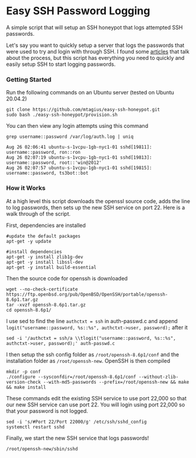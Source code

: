 # Easy SSH Password Logging
A simple script that will setup an SSH honeypot that logs attempted SSH passwords.

Let's say you want to quickly setup a server that logs the passwords that were used to try and login with through SSH. I found some [articles](https://hackernoon.com/how-ive-captured-all-passwords-trying-to-ssh-into-my-server-d26a2a6263ec) that talk about the process, but this script has everything you need to quickly and easily setup SSH to start logging passwords.

### Getting Started
Run the following commands on an Ubuntu server (tested on Ubuntu 20.04.2)
```
git clone https://github.com/mtagius/easy-ssh-honeypot.git
sudo bash ./easy-ssh-honeypot/provision.sh
```

You can then view any login attempts using this command 

`grep username::password /var/log/auth.log | uniq`
```
Aug 26 02:06:41 ubuntu-s-1vcpu-1gb-nyc1-01 sshd[19811]: username::password, ron::ron
Aug 26 02:07:19 ubuntu-s-1vcpu-1gb-nyc1-01 sshd[19813]: username::password, root::'win@2012'  
Aug 26 02:07:57 ubuntu-s-1vcpu-1gb-nyc1-01 sshd[19815]: username::password, ts3bot::bot
```

### How it Works
At a high level this script downloads the openssl source code, adds the line to log passwords, then sets up the new SSH service on port 22. Here is a walk through of the script.


First, dependencies are installed
```shell
#update the default packages
apt-get -y update

#install dependencies
apt-get -y install zlib1g-dev
apt-get -y install libssl-dev
apt-get -y install build-essential
```

Then the source code for openssh is downloaded
```shell
wget --no-check-certificate https://ftp.openbsd.org/pub/OpenBSD/OpenSSH/portable/openssh-8.6p1.tar.gz
tar -xvzf openssh-8.6p1.tar.gz
cd openssh-8.6p1/
```

I use sed to find the line `authctxt = ssh` in auth-passwd.c and append `logit("username::password, %s::%s", authctxt->user, password);` after it
```shell
sed -i '/authctxt = ssh/a \\tlogit("username::password, %s::%s", authctxt->user, password);' auth-passwd.c
```

I then setup the ssh config folder as `/root/openssh-8.6p1/conf` and the installation folder as `/root/openssh-new`. OpenSSH is then compiled
```shell
mkdir -p conf
./configure --sysconfdir=/root/openssh-8.6p1/conf --without-zlib-version-check --with-md5-passwords --prefix=/root/openssh-new && make && make install
```

These commands edit the existing SSH service to use port 22,000 so that our new SSH service can use port 22. You will login using port 22,000 so that your password is not logged.
```shell
sed -i 's/#Port 22/Port 22000/g' /etc/ssh/sshd_config
systemctl restart sshd
```

Finally, we start the new SSH service that logs passwords!
```shell
/root/openssh-new/sbin/sshd
```